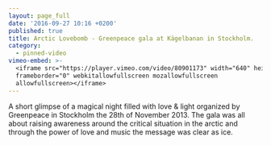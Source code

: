 ```yaml
---
layout: page_full
date: '2016-09-27 10:16 +0200'
published: true
title: Arctic Lovebomb - Greenpeace gala at Kägelbanan in Stockholm.
category:
  - pinned-video
vimeo-embed: >-
  <iframe src="https://player.vimeo.com/video/80901173" width="640" height="272"
  frameborder="0" webkitallowfullscreen mozallowfullscreen
  allowfullscreen></iframe>
---
```

A short glimpse of a magical night filled with love & light organized by Greenpeace in Stockholm the 28th of November 2013. The gala was all about raising awareness around the critical situation in the arctic and through the power of love and music the message was clear as ice.

